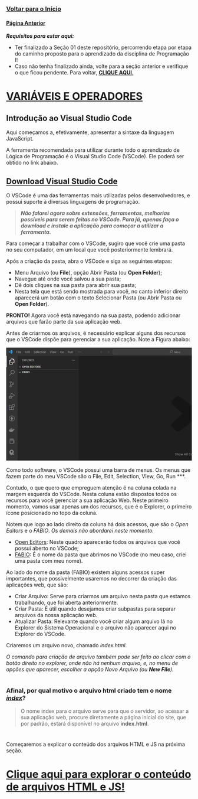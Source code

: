 ### [**Voltar para o Início**](../README.md)

#### [**Página Anterior**](../01_introducao/01_06_certificacao_fundamentos/README.md)

***Requisitos para estar aqui:***
- Ter finalizado a Seção 01 deste repositório, percorrendo etapa por etapa do caminho proposto para o aprendizado da disciplina de Programação I!
- Caso não tenha finalizado ainda, volte para a seção anterior e verifique o que ficou pendente. Para voltar, [**CLIQUE AQUI**.](../01_introducao/README.md)

# <u>**VARIÁVEIS E OPERADORES**</u>

## Introdução ao Visual Studio Code

Aqui começamos a, efetivamente, apresentar a sintaxe da linguagem JavaScript.

A ferramenta recomendada para utilizar durante todo o aprendizado de Lógica de Programação é o Visual Studio Code (VSCode). Ele poderá ser obtido no link abaixo.

## [Download Visual Studio Code](https://code.visualstudio.com/download)

O VSCode é uma das ferramentas mais utilizadas pelos desenvolvedores, e possui suporte à diversas linguagens de programação.

> ***Não falarei agora sobre extensões, ferramentas, melhorias possíveis para serem feitas no VSCode. Para já, apenas faça o download e instale a aplicação para começar a utilizar a ferramenta.***

Para começar a trabalhar com o VSCode, sugiro que você crie uma pasta no seu computador, em um local que você posteriormente lembrará.

Após a criação da pasta, abra o VSCode e siga as seguintes etapas:
- Menu Arquivo (ou **File**), opção Abrir Pasta (ou **Open Folder**);
- Navegue até onde você salvou a sua pasta;
- Dê dois cliques na sua pasta para abrir sua pasta;
- Nesta tela que está sendo mostrada para você, no canto inferior direito aparecerá um botão com o texto Selecionar Pasta (ou Abrir Pasta ou **Open Folder**).

**PRONTO!** Agora você está navegando na sua pasta, podendo adicionar arquivos que farão parte da sua aplicação web.

Antes de criarmos os arquivos, é necessário explicar alguns dos recursos que o VSCode dispõe para gerenciar a sua aplicação. Note a Figura abaixo:

![Recursos do VSCode](VSCode.png)

Como todo software, o VSCode possui uma barra de menus. Os menus que fazem parte do meu VSCode são o File, Edit, Selection, View, Go, Run ***.

Contudo, o que quero que empreguem atenção é na coluna colada na margem esquerda do VSCode. Nesta coluna estão dispostos todos os recursos para você gerenciar a sua aplicação Web. Neste primeiro momento, vamos usar apenas um dos recursos, que é o Explorer, o primeiro ícone posicionado no topo da coluna.

Notem que logo ao lado direito da coluna há dois acessos, que são o *Open Editors* e o *FABIO*. *Os demais não abordarei neste momento.*

- <u>Open Editors</u>: Neste quadro aparecerão todos os arquivos que você possui aberto no VSCode;
- <u>FABIO</u>: É o nome da pasta que abrimos no VSCode (no meu caso, criei uma pasta com meu nome).

Ao lado do nome da pasta (FABIO) existem alguns acessos super importantes, que possivelmente usaremos no decorrer da criação das aplicações web, que são:

- Criar Arquivo: Serve para criarmos um arquivo nesta pasta que estamos trabalhando, que foi aberta anteriormente.
- Criar Pasta: É útil quando desejamos criar subpastas para separar arquivos da nossa aplicação web.
- Atualizar Pasta: Relevante quando você criar algum arquivo lá no Explorer do Sistema Operacional e o arquivo não aparecer aqui no Explorer do VSCode.

Criaremos um arquivo novo, chamado *index.html*.

*O comando para criação de arquivo também pode ser feito ao clicar com o botão direito no explorer, onde não há nenhum arquivo, e, no menu de opções que aparecer, escolher a opção Novo Arquivo (ou **New File**).*

#
### Afinal, por qual motivo o arquivo html criado tem o nome ***<u>index</u>***?
> O nome index para o arquivo serve para que o servidor, ao acessar a sua aplicação web, procure diretamente a página inicial do site, que por padrão, estará disponível no arquivo **index.html**.
#

Começaremos a explicar o conteúdo dos arquivos HTML e JS na próxima seção.

# [**Clique aqui para explorar o conteúdo de arquivos HTML e JS!**](02_01_arquivo_html_js/README.md)